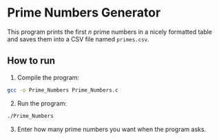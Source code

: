 # Prime Numbers Generator

This program prints the first *n* prime numbers in a nicely formatted table and saves them into a CSV file named `primes.csv`.

## How to run

1. Compile the program:
```bash
gcc -o Prime_Numbers Prime_Numbers.c
```
2. Run the program:
```bash
./Prime_Numbers
```
3. Enter how many prime numbers you want when the program asks.

